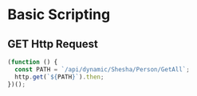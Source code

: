 # Basic Scripting

## GET Http Request

```javascript
(function () {
  const PATH = `/api/dynamic/Shesha/Person/GetAll`;
  http.get(`${PATH}`).then;
})();
```
